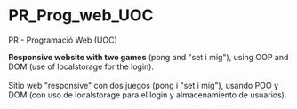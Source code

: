 # PR_Prog_web_UOC
PR - Programació Web (UOC)

<strong>Responsive website with two games</strong> (pong and "set i mig"), using OOP and DOM (use of localstorage for the login).<br><br>
Sitio web "responsive" con dos juegos (pong i "set i mig"), usando POO y DOM (con uso de localstorage para el login y almacenamiento de usuarios).
